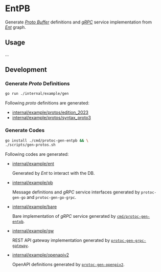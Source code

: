 # EntPB

Generate [*Proto Buffer*](https://protobuf.dev) definitions and [*gRPC*](https://grpc.io) service implementation from [*Ent*](https://entgo.io) graph.

## Usage

...

## Development

### Generate *Proto* Definitions

```sh
go run ./internal/example/gen
```

Following *proto* definitions are generated:
- [internal/example/protos/edition_2023](internal/example/protos/edition_2023)
- [internal/example/protos/syntax_proto3](internal/example/protos/syntax_proto3)

### Generate Codes

```sh
go install ./cmd/protoc-gen-entpb && \
./scripts/gen-protos.sh
```

Following codes are generated:
- [internal/example/ent](internal/example/ent)

	Generated by *Ent* to interact with the DB.
	
- [internal/example/pb](internal/example/pb)

	Message definitions and *gRPC* service interfaces generated by `protoc-gen-go` and `protoc-gen-go-grpc`.

- [internal/example/bare](internal/example/bare)

	Bare implementation of *gRPC* service generated by [`cmd/protoc-gen-entpb`](cmd/protoc-gen-entpb).

- [internal/example/gw](internal/example/gw)

	REST API gateway implementation generated by [`protoc-gen-grpc-gateway`](https://github.com/grpc-ecosystem/grpc-gateway).

- [internal/example/openapiv2](internal/example/openapiv2)

	OpenAPI definitions generated by [`protoc-gen-openpiv2`](https://github.com/grpc-ecosystem/grpc-gateway).
